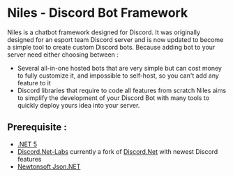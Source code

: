 ﻿# Niles - Discord Bot Framework

Niles is a chatbot framework designed for Discord. It was originally designed for an esport team Discord server and is now updated to become a simple tool to create custom Discord bots.
Because adding bot to your server need either choosing between : 
- Several all-in-one hosted bots that are very simple but can cost money to fully customize it, and impossible to self-host, so you can't add any feature to it
- Discord libraries that require to code all features from scratch
Niles aims to simplify the development of your Discord Bot with many tools to quickly deploy yours idea into your server.

## Prerequisite :

* [.NET 5](https://dotnet.microsoft.com/download)
* [Discord.Net-Labs](https://github.com/Discord-Net-Labs/Discord.Net-Labs) currently a fork of [Discord.Net](https://github.com/RogueException/Discord.Net) with newest Discord features
* [Newtonsoft Json.NET](https://www.newtonsoft.com/json)